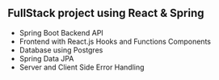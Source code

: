 
## FullStack project using React & Spring 

- Spring Boot Backend API
- Frontend with React.js Hooks and Functions Components
- Database using Postgres 
- Spring Data JPA
- Server and Client Side Error Handling

